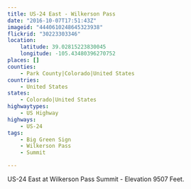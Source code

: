```yaml
---
title: US-24 East - Wilkerson Pass
date: "2016-10-07T17:51:43Z"
imageid: "4440610248645323938"
flickrid: "30223303346"
location:
    latitude: 39.02815223830045
    longitude: -105.43480396270752
places: []
counties:
    - Park County|Colorado|United States
countries:
    - United States
states:
    - Colorado|United States
highwaytypes:
    - US Highway
highways:
    - US-24
tags:
    - Big Green Sign
    - Wilkerson Pass
    - Summit

---
```

US-24 East at Wilkerson Pass Summit - Elevation 9507 Feet.